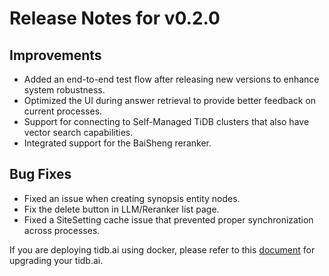 # Release Notes for v0.2.0

## Improvements

- Added an end-to-end test flow after releasing new versions to enhance system robustness.
- Optimized the UI during answer retrieval to provide better feedback on current processes.
- Support for connecting to Self-Managed TiDB clusters that also have vector search capabilities.
- Integrated support for the BaiSheng reranker.

## Bug Fixes

- Fixed an issue when creating synopsis entity nodes.
- Fix the delete button in LLM/Reranker list page.
- Fixed a SiteSetting cache issue that prevented proper synchronization across processes.


If you are deploying tidb.ai using docker, please refer to this [document](https://tidb.ai/docs/deploy-with-docker#upgrade) for upgrading your tidb.ai.
